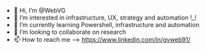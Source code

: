 - 👋 Hi, I’m @WebVG
- 👀 I’m interested in infrastructure, UX, strategy and automation !_! 
- 🌱 I’m currently learning Powershell, infrastructure and automation
- 💞️ I’m looking to collaborate on research
- 📫 How to reach me --> https://www.linkedin.com/in/gvweb91/ 

<!---
I do not update this that much, as my primary means of scripting is a moving dir that I update as I go. Most of what I have here are academic or research projects I use for reference, backups, or forks.

--->
